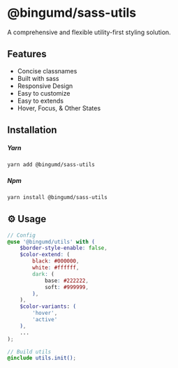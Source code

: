 # @bingumd/sass-utils

A comprehensive and flexible utility-first styling solution.

## Features

- Concise classnames
- Built with sass
- Responsive Design 
- Easy to customize
- Easy to extends
- Hover, Focus, & Other States

## Installation

##### Yarn

```sh
yarn add @bingumd/sass-utils
```

##### Npm

```sh
yarn install @bingumd/sass-utils
```

## :gear: Usage

```scss
// Config
@use '@bingumd/utils' with (
    $border-style-enable: false,
    $color-extend: (
        black: #000000,
        white: #ffffff,
        dark: (
            base: #222222,
            soft: #999999,
        ), 
    ),
    $color-variants: (
        'hover',
        'active'
    ),
    ...
);

// Build utils
@include utils.init();
```
